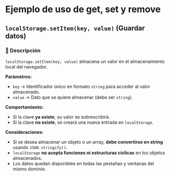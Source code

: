 # Ejemplo de uso de get, set y remove
## `localStorage.setItem(key, value)` (Guardar datos)  

### 📖 Descripción  
`localStorage.setItem(key, value)` almacena un valor en el almacenamiento local del navegador.  

**Parámetros:**  
- `key` → Identificador único en formato `string` para acceder al valor almacenado.  
- `value` → Dato que se quiere almacenar (debe ser `string`).  

**Comportamiento:**  
- Si la clave **ya existe**, su valor se sobrescribirá.  
- Si la clave **no existe**, se creará una nueva entrada en `localStorage`.  

**Consideraciones:**  
- Si se desea almacenar un objeto o un array, **debe convertirse en string** usando `JSON.stringify()`.  
- `localStorage` **no acepta funciones ni estructuras cíclicas** en los objetos almacenados.  
- Los datos quedan disponibles en todas las pestañas y ventanas del mismo dominio.  


